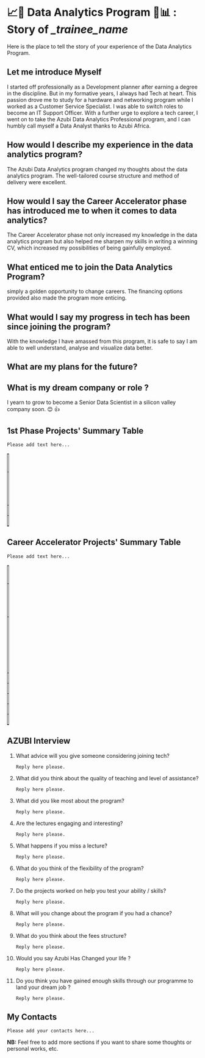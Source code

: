 # 📈🧪 Data Analytics Program 🧠📊 : Story of *___trainee_name__*
Here is the place to tell the story of your experience of the Data Analytics Program.


## Let me introduce Myself
I started off professionally as a Development planner after earning a degree in the discipline. But in my formative years, I always had Tech at heart. This passion drove me to study for a hardware and networking program while I worked as a Customer Service Specialist. I was able to switch roles to become an IT Support Officer. With a further urge to explore a tech career, I went on to take the Azubi Data Analytics Professional program, and I can humbly call myself a Data Analyst thanks to Azubi Africa.

## How would I describe my experience in the data analytics program?
The Azubi Data Analytics program changed my thoughts about the data analytics program. The well-tailored course structure and method of delivery were excellent.

## How would I say the Career Accelerator phase has introduced me to when it comes to data analytics? 
The Career Accelerator phase not only increased my knowledge in the data analytics program but also helped me sharpen my skills in writing a winning CV, which increased my possibilities of being gainfully employed.

## What enticed me to join the Data Analytics Program?
simply a golden opportunity to change careers. The financing options provided also made the program more enticing.


## What would I say my progress in tech has been since joining the program? 
With the knowledge I have amassed from this program, it is safe to say I am able to well understand, analyse and visualize data better.

## What are my plans for the future?


## What is my dream company or role ?
I yearn to grow to become a Senior Data Scientist in a silicon valley company soon. :blush: :+1:

## 1st Phase Projects' Summary Table
`Please add text here...`
<table style="width: 1%;" border="1" cellpadding="1">
<tbody>
<tr>
<td>#</td>
<td>Project's Name</td>
<td>Description</td>
<td>Additional</td>
</tr>

<tr>
<td>1</td>
<td> </td>
<td>Add the project description here...</td>
<td>Add any additional info here...</td>
</tr>

<tr>
<td>2</td>
<td> </td>
<td> </td>
<td> </td>
</tr>

<tr>
<td>3</td>
<td> </td>
<td> </td>
<td> </td>
</tr>

</tbody>
</table>

## Career Accelerator Projects' Summary Table
`Please add text here...`
<table style="width: 1%;" border="1" cellpadding="1">
<tbody>
<tr>
<td>#</td>
<td>Project's Name</td>
<td>Description</td>
<td>Article</td>
<td>Deployed App</td>
<td>App Repository</td>
<td>Dev Repository</td>
</tr>

<tr>
<td>1</td>
<td> Venture Capital On Indian Start-ups</td>
<td>Venture Capital On Indian Start-ups</td>
<td>(https://medium.com/@kwabenaabrefa/venture-capital-for-indian-start-ups-41de755211ba)</td>
<td></td>
<td></td>
<td>(https://github.com/KwabenaMufasa/Indian-Start-up-Funding-Analysis)</td>
</tr>

<tr>
<td>2</td>
<td> Regression Project - Time Series Analysis and Modeling</td>
<td> A Regression Time Series Analysis</td>
<td> https://medium.com/@kwabenaabrefa/regression-project-time-series-analysis-and-modeling-c5e2fab1047c</td>
<td>  </td>
<td> </td>
<td> https://github.com/KwabenaMufasa/Regression-Project---Time-Series-Analysis-and-Modeling</td>
</tr>

<tr>
<td>3</td>
<td> </td>
<td> </td>
<td> </td>
<td> </td>
<td> </td>
<td> </td>
</tr>

<tr>
<td>4</td>
<td> </td>
<td> </td>
<td> </td>
<td> </td>
<td> </td>
<td> </td>
</tr>

<tr>
<td>5</td>
<td> </td>
<td> </td>
<td> </td>
<td> </td>
<td> </td>
<td> </td>
</tr>

<tr>
<td>6</td>
<td> </td>
<td> </td>
<td> </td>
<td> </td>
<td> </td>
<td> </td>
</tr>

<tr>
<td>Capstsone</td>
<td> </td>
<td> </td>
<td> </td>
<td> </td>
<td> </td>
<td> </td>
</tr>

</tbody>
</table>

## AZUBI Interview 
1. What advice will you give someone considering joining tech? 

    `Reply here please.`

1. What did you think about the quality of teaching and level of assistance? 

    `Reply here please.`

1. What did you like most about the program? 

    `Reply here please.`

1. Are the lectures engaging and interesting? 

    `Reply here please.`

1. What happens if you miss a lecture? 

    `Reply here please.`

1. What do you think of the flexibility of the program? 

    `Reply here please.`

1. Do the projects worked on help you test your ability / skills? 

    `Reply here please.`

1. What will you change about the program if you had a chance? 

    `Reply here please.`

1. What do you think about the fees structure? 

    `Reply here please.`

1. Would you say Azubi Has Changed your life ? 

    `Reply here please.`

1. Do you think you have gained enough skills through our programme to land your dream job ? 

    `Reply here please.`


## My Contacts
`Please add your contacts here...`

**NB:**
Feel free to add more sections if you want to share some thoughts or personal works, etc.
